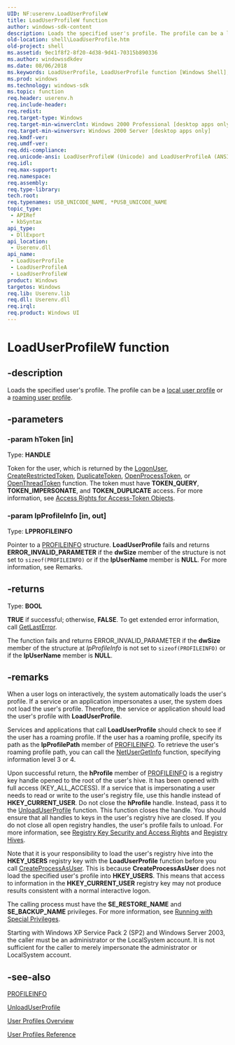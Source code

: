 ```yaml
---
UID: NF:userenv.LoadUserProfileW
title: LoadUserProfileW function
author: windows-sdk-content
description: Loads the specified user's profile. The profile can be a local user profile or a roaming user profile.
old-location: shell\LoadUserProfile.htm
old-project: shell
ms.assetid: 9ec1f8f2-8f20-4d38-9d41-70315b890336
ms.author: windowssdkdev
ms.date: 08/06/2018
ms.keywords: LoadUserProfile, LoadUserProfile function [Windows Shell], LoadUserProfileA, LoadUserProfileW, _shell_LoadUserProfile, shell.LoadUserProfile, userenv/LoadUserProfile, userenv/LoadUserProfileA, userenv/LoadUserProfileW
ms.prod: windows
ms.technology: windows-sdk
ms.topic: function
req.header: userenv.h
req.include-header: 
req.redist: 
req.target-type: Windows
req.target-min-winverclnt: Windows 2000 Professional [desktop apps only]
req.target-min-winversvr: Windows 2000 Server [desktop apps only]
req.kmdf-ver: 
req.umdf-ver: 
req.ddi-compliance: 
req.unicode-ansi: LoadUserProfileW (Unicode) and LoadUserProfileA (ANSI)
req.idl: 
req.max-support: 
req.namespace: 
req.assembly: 
req.type-library: 
tech.root: 
req.typenames: USB_UNICODE_NAME, *PUSB_UNICODE_NAME
topic_type:
 - APIRef
 - kbSyntax
api_type:
 - DllExport
api_location:
 - Userenv.dll
api_name:
 - LoadUserProfile
 - LoadUserProfileA
 - LoadUserProfileW
product: Windows
targetos: Windows
req.lib: Userenv.lib
req.dll: Userenv.dll
req.irql: 
req.product: Windows UI
---
```


# LoadUserProfileW function


## -description


Loads the specified user's profile. The profile can be a 
<a href="https://msdn.microsoft.com/0e6c060e-025e-4d00-9b92-4f3b7bf66dda">local user profile</a> or a 
<a href="https://msdn.microsoft.com/8af06fdf-be99-4295-8f11-7d7f68e66956">roaming user profile</a>.


## -parameters




### -param hToken [in]

Type: <b>HANDLE</b>

Token for the user, which is returned by the <a href="https://msdn.microsoft.com/a6d880a0-0aed-4bdb-89c9-4f667ecb510e">LogonUser</a>, <a href="https://msdn.microsoft.com/e087f360-5d1d-4846-b3d6-214a426e5222">CreateRestrictedToken</a>, <a href="https://msdn.microsoft.com/796ec60e-fcae-48a9-b471-de3dce831306">DuplicateToken</a>, <a href="https://msdn.microsoft.com/1e760ad8-7e46-4748-8c45-36ad8efe936a">OpenProcessToken</a>, or <a href="https://msdn.microsoft.com/5003f0c4-41e9-4a14-b6a9-4f259c4af08b">OpenThreadToken</a> function. The token must have <b>TOKEN_QUERY</b>, <b>TOKEN_IMPERSONATE</b>, and <b>TOKEN_DUPLICATE</b> access. For more information, see <a href="https://msdn.microsoft.com/5f710fd8-33de-47c0-a8b2-baf3008c4ed7">Access Rights for Access-Token Objects</a>.


### -param lpProfileInfo [in, out]

Type: <b>LPPROFILEINFO</b>

Pointer to a <a href="https://msdn.microsoft.com/09dae38c-3b2b-4f12-9c1e-90737cf0c7cc">PROFILEINFO</a> structure. <b>LoadUserProfile</b> fails and returns <b>ERROR_INVALID_PARAMETER</b> if the <b>dwSize</b> member of the structure is not set to <code>sizeof(PROFILEINFO)</code> or if the <b>lpUserName</b> member is <b>NULL</b>. For more information, see Remarks.


## -returns



Type: <b>BOOL</b>

<b>TRUE</b> if successful; otherwise, <b>FALSE</b>. To get extended error information, call <a href="https://msdn.microsoft.com/d852e148-985c-416f-a5a7-27b6914b45d4">GetLastError</a>.
                
                    

The function fails and returns ERROR_INVALID_PARAMETER if the <b>dwSize</b> member of the structure at <i>lpProfileInfo</i> is not set to <code>sizeof(PROFILEINFO)</code> or if the <b>lpUserName</b> member is <b>NULL</b>.




## -remarks



When a user logs on interactively, the system automatically loads the user's profile. If a service or an application impersonates a user, the system does not load the user's profile. Therefore, the service or application should load the user's profile with <b>LoadUserProfile</b>.

Services and applications that call <b>LoadUserProfile</b> should check to see if the user has a roaming profile. If the user has a roaming profile, specify its path as the <b>lpProfilePath</b> member of 
<a href="https://msdn.microsoft.com/09dae38c-3b2b-4f12-9c1e-90737cf0c7cc">PROFILEINFO</a>. To retrieve the user's roaming profile path, you can call the 
<a href="https://msdn.microsoft.com/5bd13bed-938a-4273-840e-99fca99f7139">NetUserGetInfo</a> function, specifying information level 3 or 4.

Upon successful return, the <b>hProfile</b> member of <a href="https://msdn.microsoft.com/09dae38c-3b2b-4f12-9c1e-90737cf0c7cc">PROFILEINFO</a> is a registry key handle opened to the root of the user's hive. It has been opened with full access (KEY_ALL_ACCESS). If a service that is impersonating a user needs to read or write to the user's registry file, use this handle instead of <b>HKEY_CURRENT_USER</b>. Do not close the <b>hProfile</b> handle. Instead, pass it to the 
<a href="https://msdn.microsoft.com/7ecb8a3f-c041-4133-b23a-101de8884882">UnloadUserProfile</a> function. This function closes the handle. You should ensure that all handles to keys in the user's registry hive are closed. If you do not close all open registry handles, the user's profile fails to unload. For more information, see 
<a href="https://msdn.microsoft.com/266d5c8e-1bcd-48e5-bc06-2fbc956d8658">Registry Key Security and Access Rights</a> and <a href="https://msdn.microsoft.com/fe517d88-7b03-4dc3-b3db-6a92665bca8e">Registry Hives</a>.

Note that it is your responsibility to load the user's registry hive into the <b>HKEY_USERS</b> registry key with the <b>LoadUserProfile</b> function before you call <a href="https://msdn.microsoft.com/6b3f4dd9-500b-420e-804a-401a9e188be8">CreateProcessAsUser</a>. This is because <b>CreateProcessAsUser</b> does not load the specified user's profile into <b>HKEY_USERS</b>. This means that access to information in the <b>HKEY_CURRENT_USER</b> registry key may not produce results consistent with a normal interactive logon.

The calling process must have the <b>SE_RESTORE_NAME</b> and <b>SE_BACKUP_NAME</b> privileges. For more information, see <a href="https://msdn.microsoft.com/b25db548-d5ab-4276-9b50-36d030909384">Running with Special Privileges</a>.

Starting with Windows XP Service Pack 2 (SP2) and Windows Server 2003, the caller must be an administrator or the LocalSystem account. It is not sufficient for the caller to merely impersonate the administrator or LocalSystem account.




## -see-also




<a href="https://msdn.microsoft.com/09dae38c-3b2b-4f12-9c1e-90737cf0c7cc">PROFILEINFO</a>



<a href="https://msdn.microsoft.com/7ecb8a3f-c041-4133-b23a-101de8884882">UnloadUserProfile</a>



<a href="https://msdn.microsoft.com/754c6aa9-b431-4d2b-a78b-c4da59ea8354">User Profiles Overview</a>



<a href="https://msdn.microsoft.com/86871866-bb90-4287-9640-0a6cd136a800">User Profiles Reference</a>
 

 

